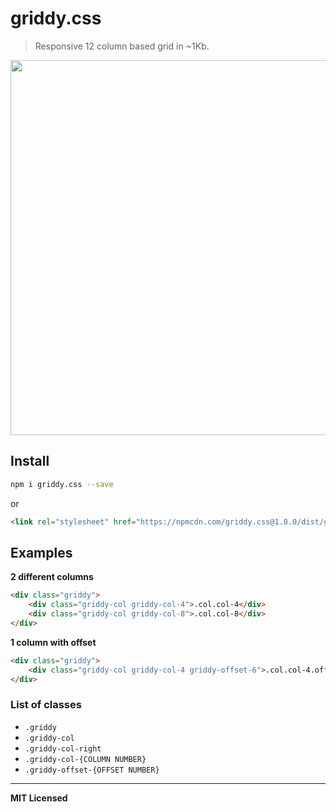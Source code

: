 # griddy.css

> Responsive 12 column based grid in ~1Kb.

<img src="https://dl.dropboxusercontent.com/u/100463011/griddy-css.gif" width="600" />

## Install

```bash
npm i griddy.css --save
```

or 

```html
<link rel="stylesheet" href="https://npmcdn.com/griddy.css@1.0.0/dist/griddy.min.css" type="text/css" />
```

## Examples

**2 different columns**

```html
<div class="griddy">
    <div class="griddy-col griddy-col-4">.col.col-4</div>
    <div class="griddy-col griddy-col-8">.col.col-8</div>
</div>
```

**1 column with offset**

```html
<div class="griddy">
    <div class="griddy-col griddy-col-4 griddy-offset-6">.col.col-4.offset-6</div>
</div>
```

### List of classes

- `.griddy`
- `.griddy-col`
- `.griddy-col-right`
- `.griddy-col-{COLUMN NUMBER}`
- `.griddy-offset-{OFFSET NUMBER}`

---

**MIT Licensed**
